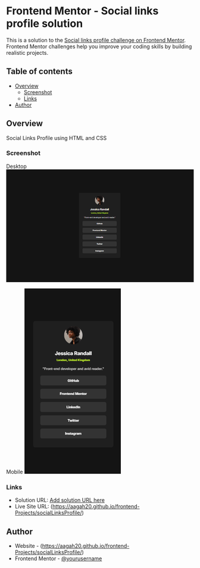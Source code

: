 # Frontend Mentor - Social links profile solution

This is a solution to the [Social links profile challenge on Frontend Mentor](https://www.frontendmentor.io/challenges/social-links-profile-UG32l9m6dQ). Frontend Mentor challenges help you improve your coding skills by building realistic projects. 

## Table of contents

- [Overview](#overview)
  - [Screenshot](#screenshot)
  - [Links](#links)
- [Author](#author)


## Overview
Social Links Profile using HTML and CSS


### Screenshot

Desktop
![alt text](image.png)

Mobile
![alt text](image-2.png)


### Links

- Solution URL: [Add solution URL here](https://your-solution-url.com)
- Live Site URL: (https://aagah20.github.io/frontend-Projects/socialLinksProfile/)


## Author

- Website - (https://aagah20.github.io/frontend-Projects/socialLinksProfile/)
- Frontend Mentor - [@yourusername](https://www.frontendmentor.io/profile/yourusername)

